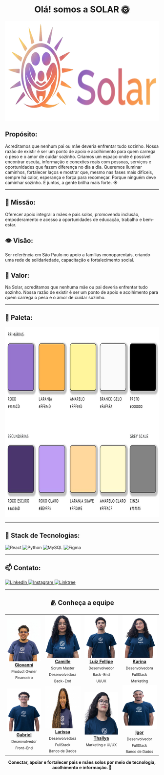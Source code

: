 <h1 align="center"><b>Olá! somos a SOLAR 🌞</b></h1>

<p align="center">
  <img width="753" height="327" alt="Image" src="./imagens/slogam.png" />
</p>

<h2><b>Propósito:</b></h2>
<p>
  Acreditamos que nenhum pai ou mãe deveria enfrentar tudo sozinho. Nossa razão
  de existir é ser um ponto de apoio e acolhimento para quem carrega o peso e o
  amor de cuidar sozinho. Criamos um espaço onde é possível encontrar escuta,
  informação e conexões reais com pessoas, serviços e oportunidades que fazem
  diferença no dia a dia. Queremos iluminar caminhos, fortalecer laços e mostrar
  que, mesmo nas fases mais difíceis, sempre há calor, esperança e força para
  recomeçar. Porque ninguém deve caminhar sozinho. E juntos, a gente brilha mais
  forte. ☀️
</p>

<hr />

<h2>🎯 <b>Missão:</b></h2>
<p>
  Oferecer apoio integral a mães e pais solos, promovendo inclusão,
  empoderamento e acesso a oportunidades de educação, trabalho e bem-estar.
</p>

<h2>👁️ <b>Visão:</b></h2>
<p>
  Ser referência em São Paulo no apoio a famílias monoparentais, criando uma
  rede de solidariedade, capacitação e fortalecimento social.
</p>

<h2>👐 <b>Valor:</b></h2>
<p>
  Na Solar, acreditamos que nenhuma mãe ou pai deveria enfrentar tudo sozinho.
  Nossa razão de existir é ser um ponto de apoio e acolhimento para quem carrega
  o peso e o amor de cuidar sozinho.
</p>

<hr />

<h2>🎨 <b>Paleta:</b></h2>
<p align="center">
  <img width="913" height="624" alt="Image" src="./imagens/paleta.jpg" />
</p>

<hr />

<h2>🚀 <b>Stack de Tecnologias:</b></h2>
<p>
  <img
    src="https://img.shields.io/badge/React-20232A?style=for-the-badge&logo=react&logoColor=61DAFB"
    alt="React"
  />
  <img
    src="https://img.shields.io/badge/Python-3776AB?style=for-the-badge&logo=python&logoColor=white"
    alt="Python"
  />
  <img
    src="https://img.shields.io/badge/MySQL-4479A1?style=for-the-badge&logo=mysql&logoColor=white"
    alt="MySQL"
  />
  <img
    src="https://img.shields.io/badge/Figma-F24E1E?style=for-the-badge&logo=figma&logoColor=white"
    alt="Figma"
  />
</p>

<hr />

<h2>📫 <b>Contato:</b></h2>
<p>
  <a href="https://linkedin.com/in/solar-instituto" target="_blank">
    <img
      src="https://img.shields.io/badge/LinkedIn-0077B5?style=for-the-badge&logo=linkedin&logoColor=white"
      alt="LinkedIn"
    />
  </a>
  <a href="https://instagram.com/solarinstituto.oficial/" target="_blank">
    <img
      src="https://img.shields.io/badge/Instagram-E4405F?style=for-the-badge&logo=instagram&logoColor=white"
      alt="Instagram"
    />
  </a>
  <a href="https://linktr.ee/SoLarInstituto" target="_blank">
    <img
      src="https://img.shields.io/badge/Linktree-39E09B?style=for-the-badge&logo=linktree&logoColor=white"
      alt="Linktree"
    />
  </a>
</p>

<hr />

<h2 align="center">🫂 <b>Conheça a equipe</b></h2>

<table align="center">
  <tr>
    <td align="center">
      <a href="https://www.linkedin.com/in/giovanni-carvalho-/" target="_blank">
        <img
          src="./imagens/Giovanni.jpeg"
          alt="Giovanni Product Owner e Financeiro"
          width="140"
          height="140"
        />
        <br /><b>Giovanni</b>
      </a>
      <br /><sub>Product Owner</sub> <br /><sub>Financeiro</sub>
    </td>
    <td align="center">
      <a href="https://www.linkedin.com/in/camille-cordeiro/" target="_blank">
        <img
          src="./imagens/camille.png"
          alt="Camille SCRUM MASTER/DESENVOLVEDORA BACK-END​"
          width="140"
          height="140"
        />
        <br /><b>Camille</b>
      </a>
      <br /><sub>Scrum Master</sub> <br /><sub>Desenvolvedora Back-End</sub>
    </td>
    <td align="center">
      <a href="https://www.linkedin.com/in/luiz-fsfagundes/" target="_blank">
        <img
          src="./imagens/luiz.jpeg"
          alt="Luiz Desenvolvedor Backend e UI/UX"
          width="140"
          height="140"
        />
        <br /><b>Luiz Fellipe</b>
      </a>
      <br /><sub>Desenvolvedor Back-End</sub> <br /><sub>UI/UX</sub>
    </td>
    <td align="center">
      <a href="https://www.linkedin.com/in/karina-fabricio/" target="_blank">
        <img
          src="./imagens/Karina.jpeg"
          alt="Karina DESENVOLVEDORA FULLSTACK/MARKETING​"
          width="140"
          height="140"
        />
        <br /><b>Karina</b>
      </a>
      <br /><sub>Desenvolvedora FullStack</sub> <br /><sub>Marketing</sub>
    </td>
  </tr>
  <tr>
    <td align="center">
      <a href="https://www.linkedin.com/in/gabrielbatistela/" target="_blank">
        <img
          src="./imagens/Daluncio.jpeg"
          alt="Gabriel DESENVOLVEDOR FRONT-END​"
          width="140"
          height="140"
        />
        <br /><b>Gabriel</b>
      </a>
      <br /><sub>Desenvolvedor Front-End</sub>
    </td>
    <td align="center">
      <a
        href="https://www.linkedin.com/in/larissaolivsantos07/"
        target="_blank"
      >
        <img
          src="./imagens/Larissa.jpeg"
          alt="Larissa DESENVOLVEDORA FULLSTACK/BANCO DE DADOS​"
          width="144"
          height="140"
        />
        <br /><b>Larissa</b>
      </a>
      <br /><sub>Desenvolvedora FullStack</sub> <br /><sub>Banco de Dados</sub>
    </td>
    <td align="center">
      <a href="https://www.linkedin.com/in/thallyabianka/" target="_blank">
        <img
          src="./imagens/thallya.png"
          alt="thallya Marketing e UI/UX"
          width="140"
          height="140"
        />
        <br /><b>Thallya</b>
      </a>
      <br /><sub>Marketing e UI/UX</sub>
    </td>
    <td align="center">
      <a href="https://www.linkedin.com/in/igor-limasilva/" target="_blank">
        <img
          src="./imagens/Igor.jpeg"
          alt="Igor Desenvolvedor FULLSTACK"
          width="140"
          height="144"
        />
        <br /><b>Igor</b>
      </a>
      <br /><sub>Desenvolvedor FullStack</sub> <br /><sub>Banco de Dados</sub>
    </td>
  </tr>
</table>

<p align="center">
  <b
    >Conectar, apoiar e fortalecer pais e mães solos por meio de
    tecnologia, acolhimento e informação. 💜</b
  >
</p>
